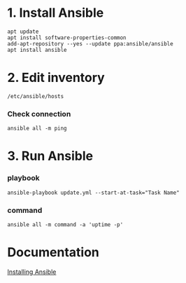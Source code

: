 # 1. Install Ansible
```
apt update
apt install software-properties-common
add-apt-repository --yes --update ppa:ansible/ansible
apt install ansible
```
# 2. Edit inventory
```
/etc/ansible/hosts
```
### Check connection
```
ansible all -m ping
```

# 3. Run Ansible
### playbook
```
ansible-playbook update.yml --start-at-task="Task Name"
```
### command
```
ansible all -m command -a 'uptime -p'
```

# Documentation
[Installing Ansible](https://docs.ansible.com/ansible/latest/installation_guide/installation_distros.html#installing-ansible-on-ubuntu)
